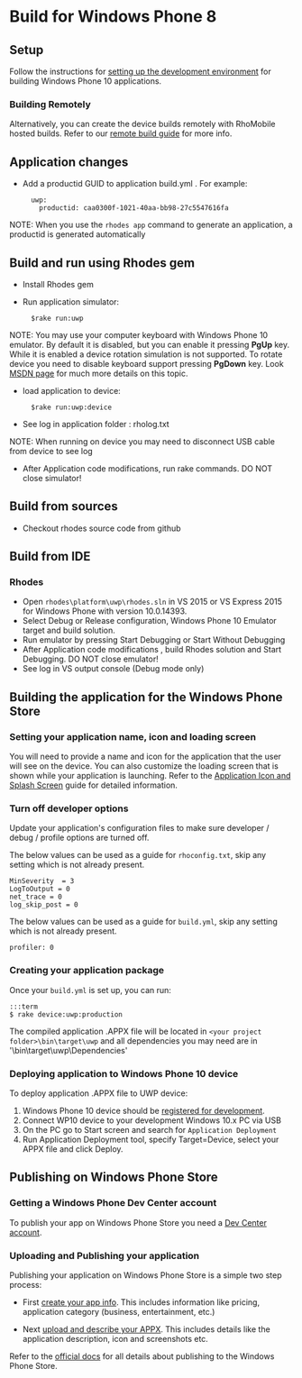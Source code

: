 # Build for Windows Phone 8

## Setup
Follow the instructions for [setting up the development environment](nativesdksetup#setup-for-windows-phone-10) for building Windows Phone 10 applications.

### Building Remotely
Alternatively, you can create the device builds remotely with RhoMobile hosted builds. Refer to our [remote build guide](../../hosted/guide/remote-build-guide) for more info.

## Application changes
    
* Add a productid GUID to application build.yml . For example:

        uwp:
          productid: caa0300f-1021-40aa-bb98-27c5547616fa
NOTE: When you use the `rhodes app` command to generate an application, a productid is generated automatically

## Build and run using Rhodes gem

* Install Rhodes gem

* Run application simulator:

        $rake run:uwp

NOTE: You may use your computer keyboard with Windows Phone 10 emulator. By default it is disabled, but you can enable it pressing **PgUp** key. While it is enabled a device rotation simulation is not supported. To rotate device you need to disable keyboard support pressing **PgDown** key.  Look [MSDN page](https://docs.microsoft.com/en-us/windows/uwp/debug-test-perf/test-with-the-emulator) for much more details on this topic.

* load application to device:

        $rake run:uwp:device

* See log in application folder : rholog.txt

NOTE: When running on device you may need to disconnect USB cable from device to see log

* After Application code modifications, run rake commands. DO NOT close simulator!

## Build from sources
* Checkout rhodes source code from github 

## Build from IDE
### Rhodes
* Open `rhodes\platform\uwp\rhodes.sln` in VS 2015 or VS Express 2015 for Windows Phone with version 10.0.14393.
* Select Debug or Release configuration, Windows Phone 10 Emulator target and build solution.
* Run emulator by pressing Start Debugging or Start Without Debugging
* After Application code modifications , build Rhodes solution and Start Debugging. DO NOT close emulator!
* See log in VS output console (Debug mode only)

## Building the application for the Windows Phone Store

### Setting your application name, icon and loading screen

You will need to provide a name and icon for the application that the user will see on the device. You can also customize the loading screen that is shown while your application is launching. Refer to the [Application Icon and Splash Screen](app_icon_splash) guide for detailed information.

### Turn off developer options

Update your application's configuration files to make sure developer / debug / profile options are turned off.

The below values can be used as a guide for `rhoconfig.txt`, skip any setting which is not already present.

    MinSeverity  = 3
    LogToOutput = 0
    net_trace = 0
    log_skip_post = 0
    
The below values can be used as a guide for `build.yml`, skip any setting which is not already present.

    profiler: 0 

### Creating your application package 

Once your `build.yml` is set up, you can run:

    :::term
    $ rake device:uwp:production
    
The compiled application .APPX file will be located in `<your project folder>\bin\target\uwp` and all dependencies you may need are in '<your project folder>\bin\target\uwp\Dependencies'

### Deploying application to Windows Phone 10 device

To deploy application .APPX file to UWP device:

1. Windows Phone 10 device should be [registered for development](https://docs.microsoft.com/en-us/windows/uwp/get-started/enable-your-device-for-development).
2. Connect WP10 device to your development Windows 10.x PC via USB
3. On the PC go to Start screen and search for `Application Deployment`
4. Run Application Deployment tool, specify Target=Device, select your APPX file and click Deploy.

## Publishing on Windows Phone Store

### Getting a Windows Phone Dev Center account

To publish your app on Windows Phone Store you need a [Dev Center account](http://dev.windowsphone.com/en-us/join).

### Uploading and Publishing your application

Publishing your application on Windows Phone Store is a simple two step process:

* First [create your app info](https://developer.microsoft.com/en-us/store/publish-apps). This includes information like pricing, application category (business, entertainment, etc.)

* Next [upload and describe your APPX](https://developer.microsoft.com/en-us/store/publish-apps). This includes details like the application description, icon and screenshots etc.

Refer to the [official docs](https://developer.microsoft.com/en-us/store/publish-apps) for all details about publishing to the Windows Phone Store.
